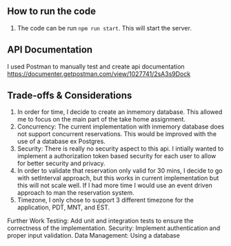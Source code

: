 
## How to run the code
1. The code can be run `npm run start`. This will start the server. 

## API Documentation
I used Postman to manually test and create api documentation
https://documenter.getpostman.com/view/1027741/2sA3s9Dock

## Trade-offs & Considerations
1. In order for time, I decide to create an inmemory database. This allowed me to focus on the main part of the take home assignment.
2. Concurrency: The current implementation with inmemory database does not support concurrent reservations. This would be improved with the use of a database ex Postgres. 
3. Security: There is really no security aspect to this api. I intially wanted to implement a authorization token based security for each user to allow for better security and privacy.
4. In order to validate that reservation only valid for 30 mins, I decide to go with setInterval approach, but this works in current implementation but this will not scale well. If I had more time I would use an event driven approach to man the reservation system. 
5. Timezone, I only chose to support 3 different timezone for the application, PDT, MNT, and EST.  


Further Work
Testing: Add unit and integration tests to ensure the correctness of the implementation.
Security: Implement authentication and proper input validation.
Data Management: Using a database